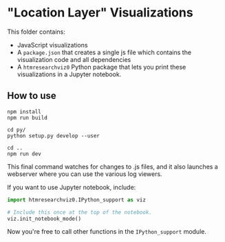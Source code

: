# "Location Layer" Visualizations

This folder contains:

- JavaScript visualizations
- A `package.json` that creates a single js file which contains the visualization code and all dependencies
- A `htmresearchviz0` Python package that lets you print these visualizations in a Jupyter notebook.

## How to use

~~~
npm install
npm run build

cd py/
python setup.py develop --user

cd ..
npm run dev
~~~

This final command watches for changes to .js files, and it also launches a
webserver where you can use the various log viewers.

If you want to use Jupyter notebook, include:

~~~python
import htmresearchviz0.IPython_support as viz

# Include this once at the top of the notebook.
viz.init_notebook_mode()
~~~

Now you're free to call other functions in the `IPython_support` module.
